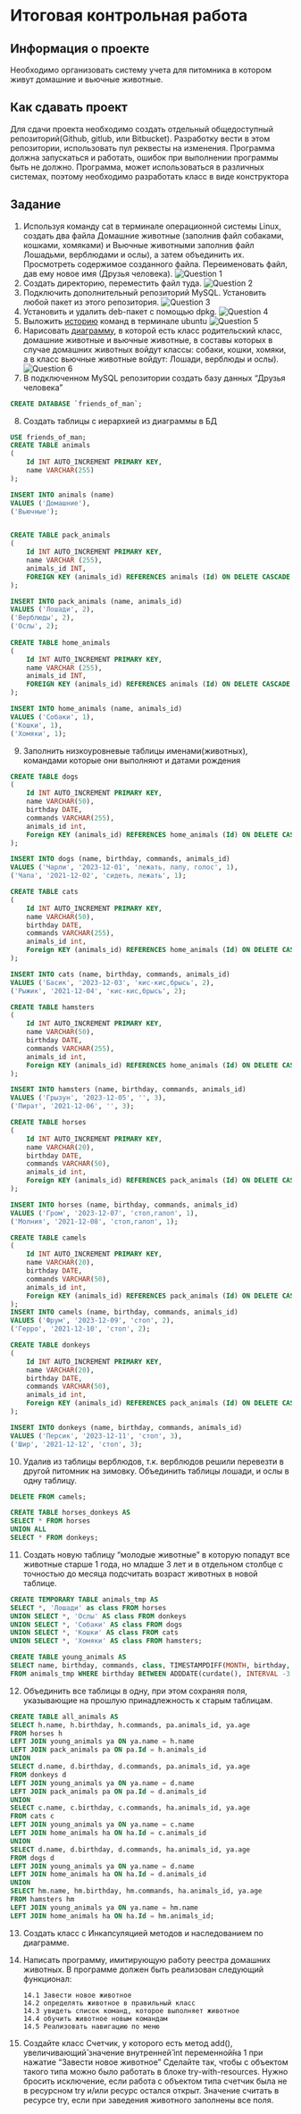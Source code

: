 # Итоговая контрольная работа

## Информация о проекте
Необходимо организовать систему учета для питомника в котором живут
домашние и вьючные животные.

## Как сдавать проект
Для сдачи проекта необходимо создать отдельный общедоступный
репозиторий(Github, gitlub, или Bitbucket). Разработку вести в этом
репозитории, использовать пул реквесты на изменения. Программа должна
запускаться и работать, ошибок при выполнении программы быть не должно.
Программа, может использоваться в различных системах, поэтому необходимо
разработать класс в виде конструктора

## Задание
1. Используя команду cat в терминале операционной системы Linux, создать
   два файла Домашние животные (заполнив файл собаками, кошками,
   хомяками) и Вьючные животными заполнив файл Лошадьми, верблюдами и
   ослы), а затем объединить их. Просмотреть содержимое созданного файла.
   Переименовать файл, дав ему новое имя (Друзья человека).
   ![Question 1](https://github.com/2010kira2010/test-gb-1/blob/main/screenshots/1.png?raw=true)
2. Создать директорию, переместить файл туда.
   ![Question 2](https://github.com/2010kira2010/test-gb-1/blob/main/screenshots/2.png?raw=true)
3. Подключить дополнительный репозиторий MySQL. Установить любой пакет
   из этого репозитория.
   ![Question 3](https://github.com/2010kira2010/test-gb-1/blob/main/screenshots/3.png?raw=true)
4. Установить и удалить deb-пакет с помощью dpkg.
   ![Question 4](https://github.com/2010kira2010/test-gb-1/blob/main/screenshots/4.png?raw=true)
5. Выложить [историю](https://github.com/2010kira2010/test-gb-1/blob/main/HistoryCommands.md) команд в терминале ubuntu
   ![Question 5](https://github.com/2010kira2010/test-gb-1/blob/main/screenshots/5.png?raw=true)
6. Нарисовать [диаграмму](https://github.com/2010kira2010/test-gb-1/blob/main/animals.drawio), в которой есть класс родительский класс, домашние
   животные и вьючные животные, в составы которых в случае домашних
   животных войдут классы: собаки, кошки, хомяки, а в класс вьючные животные
   войдут: Лошади, верблюды и ослы).
   ![Question 6](https://github.com/2010kira2010/test-gb-1/blob/main/screenshots/6.png?raw=true)
7. В подключенном MySQL репозитории создать базу данных “Друзья
   человека”
```sql
CREATE DATABASE `friends_of_man`;
```
8. Создать таблицы с иерархией из диаграммы в БД
```sql
USE friends_of_man;
CREATE TABLE animals
(
	Id INT AUTO_INCREMENT PRIMARY KEY, 
	name VARCHAR(255)
);

INSERT INTO animals (name)
VALUES ('Домашние'),
('Вьючные');  


CREATE TABLE pack_animals
(
	Id INT AUTO_INCREMENT PRIMARY KEY,
    name VARCHAR (255),
    animals_id INT,
    FOREIGN KEY (animals_id) REFERENCES animals (Id) ON DELETE CASCADE ON UPDATE CASCADE
);

INSERT INTO pack_animals (name, animals_id)
VALUES ('Лошади', 2),
('Верблюды', 2),  
('Ослы', 2); 
    
CREATE TABLE home_animals
(
	Id INT AUTO_INCREMENT PRIMARY KEY,
    name VARCHAR (255),
    animals_id INT,
    FOREIGN KEY (animals_id) REFERENCES animals (Id) ON DELETE CASCADE ON UPDATE CASCADE
);

INSERT INTO home_animals (name, animals_id)
VALUES ('Собаки', 1),
('Кошки', 1),  
('Хомяки', 1); 
```
9. Заполнить низкоуровневые таблицы именами(животных), командами
   которые они выполняют и датами рождения
```sql
CREATE TABLE dogs 
(       
    Id INT AUTO_INCREMENT PRIMARY KEY, 
    name VARCHAR(50), 
    birthday DATE,
    commands VARCHAR(255),
    animals_id int,
    Foreign KEY (animals_id) REFERENCES home_animals (Id) ON DELETE CASCADE ON UPDATE CASCADE
);

INSERT INTO dogs (name, birthday, commands, animals_id)
VALUES ('Чарли', '2023-12-01', 'лежать, лапу, голос', 1),
('Чапа', '2021-12-02', 'сидеть, лежать', 1);

CREATE TABLE cats 
(       
    Id INT AUTO_INCREMENT PRIMARY KEY, 
    name VARCHAR(50), 
    birthday DATE,
    commands VARCHAR(255),
    animals_id int,
    Foreign KEY (animals_id) REFERENCES home_animals (Id) ON DELETE CASCADE ON UPDATE CASCADE
);

INSERT INTO cats (name, birthday, commands, animals_id)
VALUES ('Басик', '2023-12-03', 'кис-кис,брысь', 2),
('Рыжик', '2021-12-04', 'кис-кис,брысь', 2);

CREATE TABLE hamsters 
(       
    Id INT AUTO_INCREMENT PRIMARY KEY, 
    name VARCHAR(50), 
    birthday DATE,
    commands VARCHAR(255),
    animals_id int,
    Foreign KEY (animals_id) REFERENCES home_animals (Id) ON DELETE CASCADE ON UPDATE CASCADE
);

INSERT INTO hamsters (name, birthday, commands, animals_id)
VALUES ('Грызун', '2023-12-05', '', 3),
('Пират', '2021-12-06', '', 3);

CREATE TABLE horses 
(       
    Id INT AUTO_INCREMENT PRIMARY KEY, 
    name VARCHAR(20), 
    birthday DATE,
    commands VARCHAR(50),
    animals_id int,
    Foreign KEY (animals_id) REFERENCES pack_animals (Id) ON DELETE CASCADE ON UPDATE CASCADE
);

INSERT INTO horses (name, birthday, commands, animals_id)
VALUES ('Гром', '2023-12-07', 'стоп,галоп', 1), 
('Молния', '2021-12-08', 'стоп,галоп', 1);

CREATE TABLE camels 
(       
    Id INT AUTO_INCREMENT PRIMARY KEY, 
    name VARCHAR(20), 
    birthday DATE,
    commands VARCHAR(50),
    animals_id int,
    Foreign KEY (animals_id) REFERENCES pack_animals (Id) ON DELETE CASCADE ON UPDATE CASCADE
);
INSERT INTO camels (name, birthday, commands, animals_id)
VALUES ('Фрум', '2023-12-09', 'стоп', 2),
('Герро', '2021-12-10', 'стоп', 2);

CREATE TABLE donkeys 
(       
    Id INT AUTO_INCREMENT PRIMARY KEY, 
    name VARCHAR(20), 
    birthday DATE,
    commands VARCHAR(50),
    animals_id int,
    Foreign KEY (animals_id) REFERENCES pack_animals (Id) ON DELETE CASCADE ON UPDATE CASCADE
);

INSERT INTO donkeys (name, birthday, commands, animals_id)
VALUES ('Персик', '2023-12-11', 'стоп', 3),
('Шир', '2021-12-12', 'стоп', 3);
```
10. Удалив из таблицы верблюдов, т.к. верблюдов решили перевезти в другой
    питомник на зимовку. Объединить таблицы лошади, и ослы в одну таблицу.
```sql
DELETE FROM camels;

CREATE TABLE horses_donkeys AS
SELECT * FROM horses
UNION ALL
SELECT * FROM donkeys;
```
11. Создать новую таблицу “молодые животные” в которую попадут все
    животные старше 1 года, но младше 3 лет и в отдельном столбце с точностью
    до месяца подсчитать возраст животных в новой таблице.
```sql
CREATE TEMPORARY TABLE animals_tmp AS 
SELECT *, 'Лошади' as class FROM horses
UNION SELECT *, 'Ослы' AS class FROM donkeys
UNION SELECT *, 'Собаки' AS class FROM dogs
UNION SELECT *, 'Кошки' AS class FROM cats
UNION SELECT *, 'Хомяки' AS class FROM hamsters;

CREATE TABLE young_animals AS
SELECT name, birthday, commands, class, TIMESTAMPDIFF(MONTH, birthday, CURDATE()) AS age
FROM animals_tmp WHERE birthday BETWEEN ADDDATE(curdate(), INTERVAL -3 YEAR) AND ADDDATE(CURDATE(), INTERVAL -1 YEAR);
```
12. Объединить все таблицы в одну, при этом сохраняя поля, указывающие на
    прошлую принадлежность к старым таблицам.
```sql
CREATE TABLE all_animals AS
SELECT h.name, h.birthday, h.commands, pa.animals_id, ya.age 
FROM horses h
LEFT JOIN young_animals ya ON ya.name = h.name
LEFT JOIN pack_animals pa ON pa.Id = h.animals_id
UNION 
SELECT d.name, d.birthday, d.commands, pa.animals_id, ya.age 
FROM donkeys d 
LEFT JOIN young_animals ya ON ya.name = d.name
LEFT JOIN pack_animals pa ON pa.Id = d.animals_id
UNION
SELECT c.name, c.birthday, c.commands, ha.animals_id, ya.age 
FROM cats c
LEFT JOIN young_animals ya ON ya.name = c.name
LEFT JOIN home_animals ha ON ha.Id = c.animals_id
UNION
SELECT d.name, d.birthday, d.commands, ha.animals_id, ya.age 
FROM dogs d
LEFT JOIN young_animals ya ON ya.name = d.name
LEFT JOIN home_animals ha ON ha.Id = d.animals_id
UNION
SELECT hm.name, hm.birthday, hm.commands, ha.animals_id, ya.age 
FROM hamsters hm
LEFT JOIN young_animals ya ON ya.name = hm.name
LEFT JOIN home_animals ha ON ha.Id = hm.animals_id;
```
13. Создать класс с Инкапсуляцией методов и наследованием по диаграмме.

14. Написать программу, имитирующую работу реестра домашних животных.
        В программе должен быть реализован следующий функционал:
    ```
    14.1 Завести новое животное
    14.2 определять животное в правильный класс
    14.3 увидеть список команд, которое выполняет животное
    14.4 обучить животное новым командам
    14.5 Реализовать навигацию по меню
    ```

15. Создайте класс Счетчик, у которого есть метод add(), увеличивающий̆
    значение внутренней̆ int переменной̆на 1 при нажатие “Завести новое
    животное” Сделайте так, чтобы с объектом такого типа можно было работать в
    блоке try-with-resources. Нужно бросить исключение, если работа с объектом
    типа счетчик была не в ресурсном try и/или ресурс остался открыт. Значение
    считать в ресурсе try, если при заведения животного заполнены все поля.